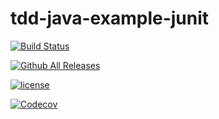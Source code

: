 # tdd-java-example-junit

[![Build Status](https://travis-ci.com/kmglodde/tdd-java-example-junit.svg?token=CxhaCyXRsd53xtSHMbeW&branch=master)](https://travis-ci.com/kmglodde/tdd-java-example-junit)

[![Github All Releases](https://img.shields.io/github/downloads/atom/atom/total.svg)](https://github.com/kmglodde/tdd-java-example-junit)

[![license](https://img.shields.io/github/license/mashape/apistatus.svg)](https://github.com/kmglodde/tdd-java-example-junit/blob/master/LICENSE)

[![Codecov](https://img.shields.io/codecov/c/github/codecov/example-python.svg)](https://codecov.io/github/kmglodde/tdd-java-example-junit/commit/f34f4fd7171c8c96ba009edeef54643b7998faa9)
